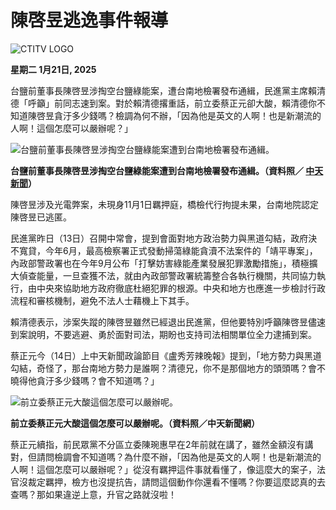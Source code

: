 # 陳啓昱逃逸事件報導

![CTITV LOGO](/_nuxt/d0b63b60.png)

**星期二 1月21日, 2025**

台鹽前董事長陳啓昱涉掏空台鹽綠能案，遭台南地檢署發布通緝，民進黨主席賴清德「呼籲」前同志速到案。對於賴清德撂重話，前立委蔡正元卻大酸，賴清德你不知道陳啓昱貪汙多少錢嗎？檢調為何不辦，「因為他是英文的人啊！也是新潮流的人啊！這個怎麼可以嚴辦呢？」

![台鹽前董事長陳啓昱涉掏空台鹽綠能案遭到台南地檢署發布通緝。](https://storage.ctinews.com/compression/files/default/cut-1730632135-ERz1tbj.webp)

**台鹽前董事長陳啓昱涉掏空台鹽綠能案遭到台南地檢署發布通緝。（資料照／ [中天新聞](#)）**

陳啓昱涉及光電弊案，未現身11月1日羈押庭，橋檢代行拘提未果，台南地院認定陳啓昱已逃匿。

民進黨昨日（13日）召開中常會，提到會面對地方政治勢力與黑道勾結，政府決不寬貸，今年6月，最高檢察署正式發動掃蕩綠能貪瀆不法案件的「靖平專案」，內政部警政署也在今年9月公布「打擊妨害綠能產業發展犯罪激勵措施」，積極擴大偵查能量，一旦查獲不法，就由內政部警政署統籌整合各執行機關，共同協力執行，由中央來協助地方政府徹底杜絕犯罪的根源。中央和地方也應進一步檢討行政流程和審核機制，避免不法人士藉機上下其手。

賴清德表示，涉案失蹤的陳啓昱雖然已經退出民進黨，但他要特別呼籲陳啓昱儘速到案說明，不要逃避、勇於面對司法，期盼也支持司法相關單位全力逮捕到案。

蔡正元今（14日）上中天新聞政論節目《盧秀芳辣晚報》提到，「地方勢力與黑道勾結，奇怪了，那台南地方勢力是誰啊？清德兄，你不是那個地方的頭頭嗎？會不曉得他貪汙多少錢嗎？會不知道嗎？」

![前立委蔡正元大酸這個怎麼可以嚴辦呢。](https://storage.ctinews.com/compression/files/default/cut-1697616517-h3HNh9E.webp)

**前立委蔡正元大酸這個怎麼可以嚴辦呢。（資料照／中天新聞網）**

蔡正元續指，前民眾黨不分區立委陳琬惠早在2年前就在講了，雖然金額沒有講對，但請問檢調會不知道嗎？為什麼不辦，「因為他是英文的人啊！也是新潮流的人啊！這個怎麼可以嚴辦呢？」從沒有羈押這件事就看懂了，像這麼大的案子，法官沒裁定羈押，檢方也沒提抗告，請問這個動作你還看不懂嗎？你要這麼認真的去查嗎？那如果違逆上意，升官之路就沒啦！